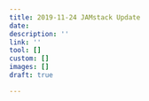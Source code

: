 ```yaml
---
title: 2019-11-24 JAMstack Update
date: 
description: ''
link: ''
tool: []
custom: []
images: []
draft: true

---
```

